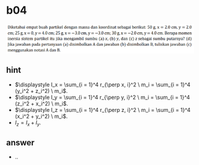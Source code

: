 # b04
![](../img/b04.png)


## hint
+ $\displaystyle I_x = \sum_{i = 1}^4 r_{\perp x, i}^2 \ m_i = \sum_{i = 1}^4 (y_i^2 + z_i^2) \ m_i$.
+ $\displaystyle I_y = \sum_{i = 1}^4 r_{\perp y, i}^2 \ m_i = \sum_{i = 1}^4 (z_i^2 + x_i^2) \ m_i$.
+ $\displaystyle I_z = \sum_{i = 1}^4 r_{\perp z, i}^2 \ m_i = \sum_{i = 1}^4 (x_i^2 + y_i^2) \ m_i$.
+ $I_z = I_x + I_y$.


## answer
+ ..